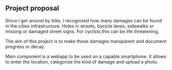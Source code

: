 ## Project proposal

Since I get around by bike, I recognized how many damages can be found in the 
cities infrastructure. Holes in streets, bycicle lanes, sidewalks or missing or
damaged street signs. For cyclists this can be life threatening.

The aim of this project is to make those damages transparent and document 
progress or decay.

Main component is a webapp to be used on a capable smartphone. It allows to enter
the location, categorize the kind of damage and upload a photo.